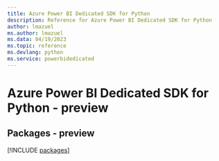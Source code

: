 ```yaml
---
title: Azure Power BI Dedicated SDK for Python
description: Reference for Azure Power BI Dedicated SDK for Python
author: lmazuel
ms.author: lmazuel
ms.data: 04/19/2023
ms.topic: reference
ms.devlang: python
ms.service: powerbidedicated
---
```

# Azure Power BI Dedicated SDK for Python - preview
## Packages - preview
[!INCLUDE [packages](power-bi-dedicated-index.md)]